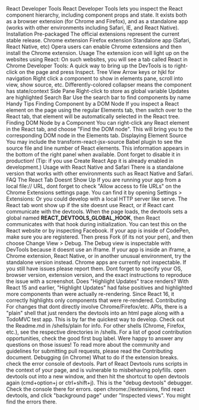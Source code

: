 React Developer Tools React Developer Tools lets you inspect the React component hierarchy, including component props and state. It exists both as a browser extension (for Chrome and Firefox), and as a standalone app (works with other environments including Safari, IE, and React Native). Installation Pre-packaged The official extensions represent the current stable release. Chrome extension Firefox extension Standalone app (Safari, React Native, etc) Opera users can enable Chrome extensions and then install the Chrome extension. Usage The extension icon will light up on the websites using React: On such websites, you will see a tab called React in Chrome Developer Tools: A quick way to bring up the DevTools is to right-click on the page and press Inspect. Tree View Arrow keys or hjkl for navigation Right click a component to show in elements pane, scroll into view, show source, etc. Differently-colored collapser means the component has state/context Side Pane Right-click to store as global variable Updates are highlighted Search Bar Use the search bar to find components by name Handy Tips Finding Component by a DOM Node If you inspect a React element on the page using the regular Elements tab, then switch over to the React tab, that element will be automatically selected in the React tree. Finding DOM Node by a Component You can right-click any React element in the React tab, and choose "Find the DOM node". This will bring you to the corresponding DOM node in the Elements tab. Displaying Element Source You may include the transform-react-jsx-source Babel plugin to see the source file and line number of React elements. This information appears in the bottom of the right panel when available. Dont forget to disable it in production! (Tip: if you use Create React App it is already enabled in development.) Usage with React Native and Safari There is a standalone version that works with other environments such as React Native and Safari. FAQ The React Tab Doesnt Show Up If you are running your app from a local file:// URL, dont forget to check "Allow access to file URLs" on the Chrome Extensions settings page. You can find it by opening Settings > Extensions: Or you could develop with a local HTTP server like serve. The React tab wont show up if the site doesnt use React, or if React cant communicate with the devtools. When the page loads, the devtools sets a global named __REACT_DEVTOOLS_GLOBAL_HOOK__, then React communicates with that hook during initialization. You can test this on the React website or by inspecting Facebook. If your app is inside of CodePen, make sure you are registered. Then press Fork (if its not your pen), and then choose Change View > Debug. The Debug view is inspectable with DevTools because it doesnt use an iframe. If your app is inside an iframe, a Chrome extension, React Native, or in another unusual environment, try the standalone version instead. Chrome apps are currently not inspectable. If you still have issues please report them. Dont forget to specify your OS, browser version, extension version, and the exact instructions to reproduce the issue with a screenshot. Does "Highlight Updates" trace renders? With React 15 and earlier, "Highlight Updates" had false positives and highlighted more components than were actually re-rendering. Since React 16, it correctly highlights only components that were re-rendered. Contributing For changes that dont directly involve Chrome/Firefox/etc. APIs, there is a "plain" shell that just renders the devtools into an html page along with a TodoMVC test app. This is by far the quickest way to develop. Check out the Readme.md in /shells/plain for info. For other shells (Chrome, Firefox, etc.), see the respective directories in /shells. For a list of good contribution opportunities, check the good first bug label. Were happy to answer any questions on those issues! To read more about the community and guidelines for submitting pull requests, please read the Contributing document. Debugging (in Chrome) What to do if the extension breaks. check the error console of devtools. Part of React Devtools runs scripts in the context of your page, and is vulnerable to misbehaving polyfills. open devtools out into a new window, and then hit the shortcut to open devtools again (cmd+option+j or ctrl+shift+j). This is the "debug devtools" debugger. Check the console there for errors. open chrome://extensions, find react devtools, and click "background page" under "Inspected views". You might find the errors there.